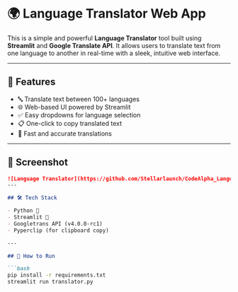 # 🌍 Language Translator Web App

This is a simple and powerful **Language Translator** tool built using **Streamlit** and **Google Translate API**. It allows users to translate text from one language to another in real-time with a sleek, intuitive web interface.

---

## 🚀 Features

- 🔤 Translate text between 100+ languages
- 🌐 Web-based UI powered by Streamlit
- ✅ Easy dropdowns for language selection
- 📋 One-click to copy translated text
- 💖 Fast and accurate translations

---

## 📸 Screenshot

```markdown
![Language Translator](https://github.com/Stellarlaunch/CodeAlpha_LanguageTranslator/blob/main/language_translator.png?raw=true)
---

## 🛠️ Tech Stack

- Python 🐍  
- Streamlit 🌟  
- Googletrans API (v4.0.0-rc1)  
- Pyperclip (for clipboard copy)  

---

## 🔧 How to Run

```bash
pip install -r requirements.txt
streamlit run translator.py

